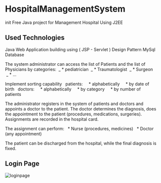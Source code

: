 # HospitalManagementSystem
init
Free Java project for Management Hospital Using J2EE

## Used Technologies
Java Web Application building using ( JSP - Servlet )
Design Pattern
MySql Database

The system administrator can access the list of Patients and the list of Physicians by categories:
 _ * pediatrician
 _ * Traumatologist
 _ * Surgeon
 _ * ...

Implement sorting capability
  patients:
    * alphabetically
    * by date of birth
  doctors:
    * alphabetically
    * by category
    * by number of patients

The administrator registers in the system of patients and doctors and appoints a doctor to the patient. The doctor determines the diagnosis, does the appointment to the patient (procedures, medications, surgeries). Assignments are recorded in the hospital card.

The assignment can perform:
  * Nurse (procedures, medicines)
  * Doctor (any appointment)

The patient can be discharged from the hospital, while the final diagnosis is fixed.

## Login Page
![loginpage](https://user-images.githubusercontent.com/16304318/36003719-e2f0baac-0d37-11e8-91f7-d0618ca542b2.png)
